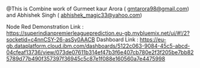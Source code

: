 @This is Combine work of 
Gurmeet kaur Arora   ( gmtarora98@gmail.com) and
Abhishek Singh       ( abhishek_magic33@yahoo.com)

Node Red Demonstration Link :  https://superindianpremierleagueprediction.eu-gb.mybluemix.net/ui/#!/2?socketid=c4nnCSY-26-asSy0AACB
Dashboard Link              :  https://eu-gb.dataplatform.cloud.ibm.com/dashboards/5122c063-9084-45c5-abcd-04cfeaf13736/view/073de07611b314ef47b3f6e407cb780e2f3f205be7bb825789d77b490f357397f36945c5c87e1f088e160560a7e4475998

